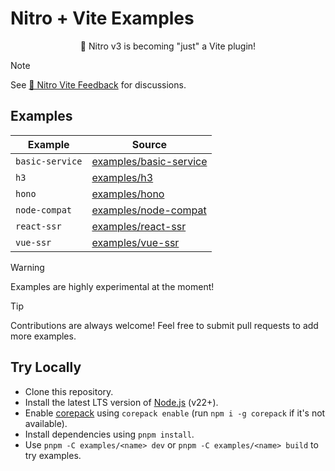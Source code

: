 # Nitro + Vite Examples

<p align="center">🎉 Nitro v3 is becoming "just" a Vite plugin!</p>

> [!NOTE]
> See [💬 Nitro Vite Feedback](https://github.com/nitrojs/nitro/discussions/3460) for discussions.

## Examples

<!-- automd:examples -->

| Example | Source |
| --- | --- |
| `basic-service` | [examples/basic-service](./examples/examples/basic-service/) |
| `h3` | [examples/h3](./examples/examples/h3/) |
| `hono` | [examples/hono](./examples/examples/hono/) |
| `node-compat` | [examples/node-compat](./examples/examples/node-compat/) |
| `react-ssr` | [examples/react-ssr](./examples/examples/react-ssr/) |
| `vue-ssr` | [examples/vue-ssr](./examples/examples/vue-ssr/) |

<!-- /automd -->

> [!WARNING]
> Examples are highly experimental at the moment!

> [!TIP]
> Contributions are always welcome! Feel free to submit pull requests to add more examples.

## Try Locally

- Clone this repository.
- Install the latest LTS version of [Node.js](https://nodejs.org/en/) (v22+).
- Enable [corepack](https://github.com/nodejs/corepack) using `corepack enable` (run `npm i -g corepack` if it's not available).
- Install dependencies using `pnpm install`.
- Use `pnpm -C examples/<name> dev` or `pnpm -C examples/<name> build` to try examples.
